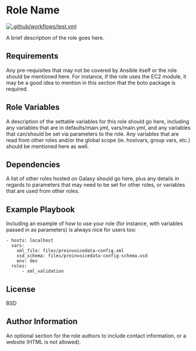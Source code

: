 Role Name
=========

[![.github/workflows/test.yml](https://github.com/airdata/ansible-role-xml-validation/actions/workflows/molecule_test.yml/badge.svg)](https://github.com/airdata/ansible-role-xml-validation/actions/workflows/test.yml)

A brief description of the role goes here.

Requirements
------------

Any pre-requisites that may not be covered by Ansible itself or the role should be mentioned here. For instance, if the role uses the EC2 module, it may be a good idea to mention in this section that the boto package is required.

Role Variables
--------------

A description of the settable variables for this role should go here, including any variables that are in defaults/main.yml, vars/main.yml, and any variables that can/should be set via parameters to the role. Any variables that are read from other roles and/or the global scope (ie. hostvars, group vars, etc.) should be mentioned here as well.

Dependencies
------------

A list of other roles hosted on Galaxy should go here, plus any details in regards to parameters that may need to be set for other roles, or variables that are used from other roles.

Example Playbook
----------------

Including an example of how to use your role (for instance, with variables passed in as parameters) is always nice for users too:

    - hosts: localhost
      vars:
        xml_file: files/preinvoicedata-config.xml
        xsd_schema: files/preinvoicedata-config-schema.xsd
        env: dev
      roles:
          - xml_validation

License
-------

BSD

Author Information
------------------

An optional section for the role authors to include contact information, or a website (HTML is not allowed).
